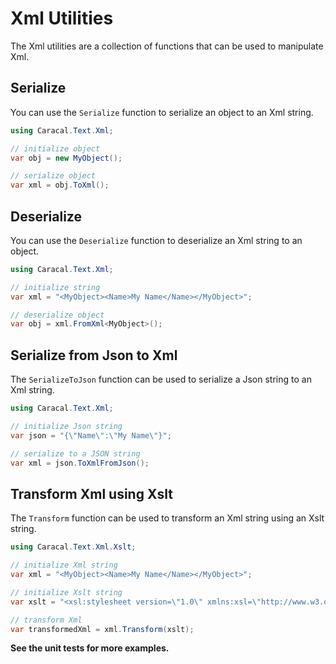 ﻿# Xml Utilities

The Xml utilities are a collection of functions that can be used to manipulate Xml.

## Serialize

You can use the `Serialize` function to serialize an object to an Xml string.

```csharp
using Caracal.Text.Xml;

// initialize object
var obj = new MyObject();

// serialize object
var xml = obj.ToXml();
```

## Deserialize

You can use the `Deserialize` function to deserialize an Xml string to an object.

```csharp
using Caracal.Text.Xml;

// initialize string
var xml = "<MyObject><Name>My Name</Name></MyObject>";

// deserialize object
var obj = xml.FromXml<MyObject>();
```

## Serialize from Json to Xml

The `SerializeToJson` function can be used to serialize a Json string to an Xml string.

```csharp
using Caracal.Text.Xml;

// initialize Json string
var json = "{\"Name\":\"My Name\"}";

// serialize to a JSON string
var xml = json.ToXmlFromJson();
```

## Transform Xml using Xslt

The `Transform` function can be used to transform an Xml string using an Xslt string.

```csharp
using Caracal.Text.Xml.Xslt;

// initialize Xml string
var xml = "<MyObject><Name>My Name</Name></MyObject>";

// initialize Xslt string
var xslt = "<xsl:stylesheet version=\"1.0\" xmlns:xsl=\"http://www.w3.org/1999/XSL/Transform\"><xsl:output method=\"xml\" indent=\"yes\"/><xsl:template match=\"MyObject\"><xsl:copy-of select=\".\"/></xsl:template></xsl:stylesheet>";

// transform Xml
var transformedXml = xml.Transform(xslt);
```

**See the unit tests for more examples.**